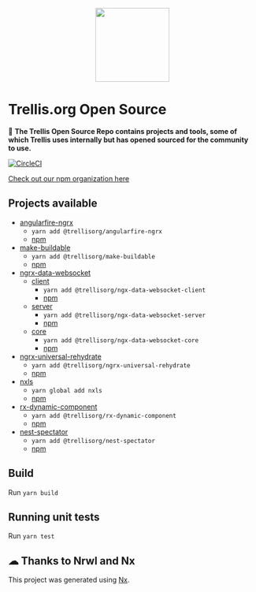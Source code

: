 <p align="center">
    <img src="https://trellis.org/wp-content/uploads/2020/09/trellis_logo2x.png" width="150">
</p>

# Trellis.org Open Source

🔎 **The Trellis Open Source Repo contains projects and tools, some of which
Trellis uses internally but has opened sourced for the community to use.**

[![CircleCI](https://circleci.com/gh/trellisorg/platform.svg?style=svg)](https://app.circleci.com/pipelines/github/trellisorg/platform)

[Check out our npm organization here](https://www.npmjs.com/settings/trellisorg/packages)

## Projects available

-   [angularfire-ngrx](https://github.com/trellisorg/platform/tree/master/packages/angularfire-ngrx)
    -   `yarn add @trellisorg/angularfire-ngrx`
    -   [npm](https://www.npmjs.com/package/@trellisorg/angularfire-ngrx)
-   [make-buildable](https://github.com/trellisorg/platform/tree/master/packages/make-buildable)
    -   `yarn add @trellisorg/make-buildable`
    -   [npm](https://www.npmjs.com/package/@trellisorg/make-buildable)
-   [ngrx-data-websocket](https://github.com/trellisorg/platform/tree/master/packages/ngrx-data-websocket)
    -   [client](https://github.com/trellisorg/platform/tree/master/packages/ngrx-data-websocket/client)
        -   `yarn add @trellisorg/ngx-data-websocket-client`
        -   [npm](https://www.npmjs.com/package/@trellisorg/ngrx-data-websocket-client)
    -   [server](https://github.com/trellisorg/platform/tree/master/packages/ngrx-data-websocket/server)
        -   `yarn add @trellisorg/ngx-data-websocket-server`
        -   [npm](https://www.npmjs.com/package/@trellisorg/ngrx-data-websocket-server)
    -   [core](https://github.com/trellisorg/platform/tree/master/packages/ngrx-data-websocket/core)
        -   `yarn add @trellisorg/ngx-data-websocket-core`
        -   [npm](https://www.npmjs.com/package/@trellisorg/ngrx-data-websocket-core)
-   [ngrx-universal-rehydrate](https://github.com/trellisorg/platform/tree/master/packages/ngrx-universal-rehydrate)
    -   `yarn add @trellisorg/ngrx-universal-rehydrate`
    -   [npm](https://www.npmjs.com/package/@trellisorg/ngrx-universal-rehydrate)
-   [nxls](https://github.com/trellisorg/platform/tree/master/packages/nxls)
    -   `yarn global add nxls`
    -   [npm](https://www.npmjs.com/package/@trellisorg/nxls)
-   [rx-dynamic-component](https://github.com/trellisorg/platform/tree/master/packages/rx-dynamic-component)
    -   `yarn add @trellisorg/rx-dynamic-component`
    -   [npm](https://www.npmjs.com/package/@trellisorg/rx-dynamic-component)
-   [nest-spectator](https://github.com/trellisorg/platform/tree/master/packages/nest-spectator)
    -   `yarn add @trellisorg/nest-spectator`
    -   [npm](https://www.npmjs.com/package/@trellisorg/nest-spectator)

## Build

Run `yarn build`

## Running unit tests

Run `yarn test`

## ☁ Thanks to Nrwl and Nx

This project was generated using [Nx](https://nx.dev).
